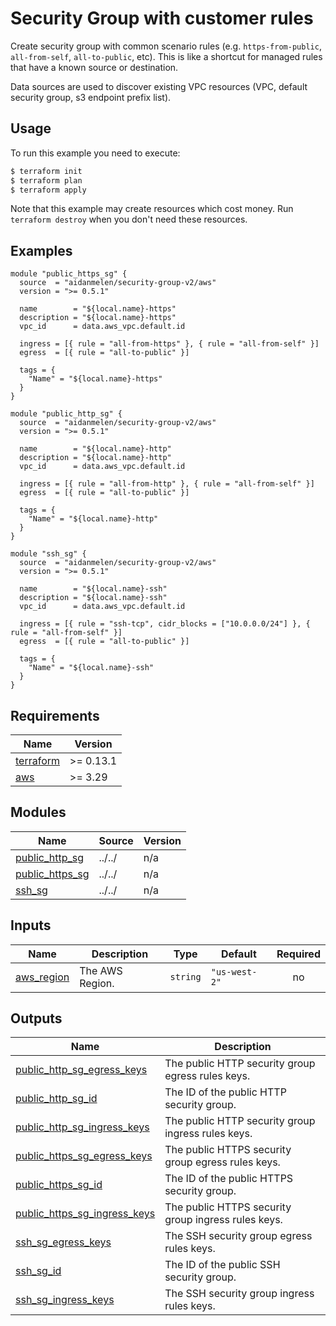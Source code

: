 # Security Group with customer rules

Create security group with common scenario rules (e.g. `https-from-public`, `all-from-self`, `all-to-public`, etc). This is like a shortcut for managed rules that have a known source or destination.

Data sources are used to discover existing VPC resources (VPC, default security group, s3 endpoint prefix list).

## Usage

To run this example you need to execute:

```bash
$ terraform init
$ terraform plan
$ terraform apply
```

Note that this example may create resources which cost money. Run `terraform destroy` when you don't need these resources.

<!-- BEGINNING OF PRE-COMMIT-TERRAFORM DOCS HOOK -->

## Examples

```hcl
module "public_https_sg" {
  source  = "aidanmelen/security-group-v2/aws"
  version = ">= 0.5.1"

  name        = "${local.name}-https"
  description = "${local.name}-https"
  vpc_id      = data.aws_vpc.default.id

  ingress = [{ rule = "all-from-https" }, { rule = "all-from-self" }]
  egress  = [{ rule = "all-to-public" }]

  tags = {
    "Name" = "${local.name}-https"
  }
}

module "public_http_sg" {
  source  = "aidanmelen/security-group-v2/aws"
  version = ">= 0.5.1"

  name        = "${local.name}-http"
  description = "${local.name}-http"
  vpc_id      = data.aws_vpc.default.id

  ingress = [{ rule = "all-from-http" }, { rule = "all-from-self" }]
  egress  = [{ rule = "all-to-public" }]

  tags = {
    "Name" = "${local.name}-http"
  }
}

module "ssh_sg" {
  source  = "aidanmelen/security-group-v2/aws"
  version = ">= 0.5.1"

  name        = "${local.name}-ssh"
  description = "${local.name}-ssh"
  vpc_id      = data.aws_vpc.default.id

  ingress = [{ rule = "ssh-tcp", cidr_blocks = ["10.0.0.0/24"] }, { rule = "all-from-self" }]
  egress  = [{ rule = "all-to-public" }]

  tags = {
    "Name" = "${local.name}-ssh"
  }
}
```

## Requirements

| Name | Version |
|------|---------|
| <a name="requirement_terraform"></a> [terraform](#requirement\_terraform) | >= 0.13.1 |
| <a name="requirement_aws"></a> [aws](#requirement\_aws) | >= 3.29 |
## Modules

| Name | Source | Version |
|------|--------|---------|
| <a name="module_public_http_sg"></a> [public\_http\_sg](#module\_public\_http\_sg) | ../../ | n/a |
| <a name="module_public_https_sg"></a> [public\_https\_sg](#module\_public\_https\_sg) | ../../ | n/a |
| <a name="module_ssh_sg"></a> [ssh\_sg](#module\_ssh\_sg) | ../../ | n/a |
## Inputs

| Name | Description | Type | Default | Required |
|------|-------------|------|---------|:--------:|
| <a name="input_aws_region"></a> [aws\_region](#input\_aws\_region) | The AWS Region. | `string` | `"us-west-2"` | no |
## Outputs

| Name | Description |
|------|-------------|
| <a name="output_public_http_sg_egress_keys"></a> [public\_http\_sg\_egress\_keys](#output\_public\_http\_sg\_egress\_keys) | The public HTTP security group egress rules keys. |
| <a name="output_public_http_sg_id"></a> [public\_http\_sg\_id](#output\_public\_http\_sg\_id) | The ID of the public HTTP security group. |
| <a name="output_public_http_sg_ingress_keys"></a> [public\_http\_sg\_ingress\_keys](#output\_public\_http\_sg\_ingress\_keys) | The public HTTP security group ingress rules keys. |
| <a name="output_public_https_sg_egress_keys"></a> [public\_https\_sg\_egress\_keys](#output\_public\_https\_sg\_egress\_keys) | The public HTTPS security group egress rules keys. |
| <a name="output_public_https_sg_id"></a> [public\_https\_sg\_id](#output\_public\_https\_sg\_id) | The ID of the public HTTPS security group. |
| <a name="output_public_https_sg_ingress_keys"></a> [public\_https\_sg\_ingress\_keys](#output\_public\_https\_sg\_ingress\_keys) | The public HTTPS security group ingress rules keys. |
| <a name="output_ssh_sg_egress_keys"></a> [ssh\_sg\_egress\_keys](#output\_ssh\_sg\_egress\_keys) | The SSH security group egress rules keys. |
| <a name="output_ssh_sg_id"></a> [ssh\_sg\_id](#output\_ssh\_sg\_id) | The ID of the public SSH security group. |
| <a name="output_ssh_sg_ingress_keys"></a> [ssh\_sg\_ingress\_keys](#output\_ssh\_sg\_ingress\_keys) | The SSH security group ingress rules keys. |
<!-- END OF PRE-COMMIT-TERRAFORM DOCS HOOK -->
